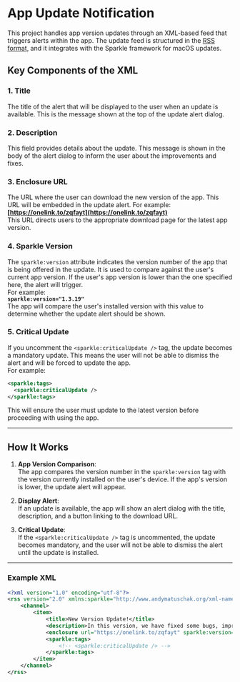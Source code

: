 # App Update Notification

This project handles app version updates through an XML-based feed that triggers alerts within the app. The update feed is structured in the [RSS format](https://www.rssboard.org/), and it integrates with the Sparkle framework for macOS updates.

## Key Components of the XML

### 1. **Title**  
The title of the alert that will be displayed to the user when an update is available.
This is the message shown at the top of the update alert dialog.

### 2. **Description**  
This field provides details about the update.
This message is shown in the body of the alert dialog to inform the user about the improvements and fixes.

### 3. **Enclosure URL**  
The URL where the user can download the new version of the app. This URL will be embedded in the update alert. For example:  
**[https://onelink.to/zqfayt](https://onelink.to/zqfayt)**  
This URL directs users to the appropriate download page for the latest app version.

### 4. **Sparkle Version**  
The `sparkle:version` attribute indicates the version number of the app that is being offered in the update. It is used to compare against the user's current app version. If the user's app version is lower than the one specified here, the alert will trigger.  
For example:  
**`sparkle:version="1.3.19"`**  
The app will compare the user's installed version with this value to determine whether the update alert should be shown.

### 5. **Critical Update**  
If you uncomment the `<sparkle:criticalUpdate />` tag, the update becomes a mandatory update. This means the user will not be able to dismiss the alert and will be forced to update the app.  
For example:
```xml
<sparkle:tags>
  <sparkle:criticalUpdate />
</sparkle:tags>
```
This will ensure the user must update to the latest version before proceeding with using the app.

---

## How It Works

1. **App Version Comparison**:  
   The app compares the version number in the `sparkle:version` tag with the version currently installed on the user's device. If the app's version is lower, the update alert will appear.

2. **Display Alert**:  
   If an update is available, the app will show an alert dialog with the title, description, and a button linking to the download URL.

3. **Critical Update**:  
   If the `<sparkle:criticalUpdate />` tag is uncommented, the update becomes mandatory, and the user will not be able to dismiss the alert until the update is installed.

---

### Example XML

```xml
<?xml version="1.0" encoding="utf-8"?>
<rss version="2.0" xmlns:sparkle="http://www.andymatuschak.org/xml-namespaces/sparkle">
    <channel>
        <item>
            <title>New Version Update!</title>
            <description>In this version, we have fixed some bugs, improved app performance, and enhanced stability.</description>
            <enclosure url="https://onelink.to/zqfayt" sparkle:version="1.3.19" />
            <sparkle:tags>
                <!-- <sparkle:criticalUpdate /> -->
            </sparkle:tags>
        </item>
    </channel>
</rss>
```